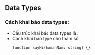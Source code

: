 
## Data Types

### Cách khai báo data types:

* Cấu trúc khai báo data types là *:<type>*
* Cách khai báo type cho tham số
  ```
  function sayHi(humanNam: string) {}
  ```
